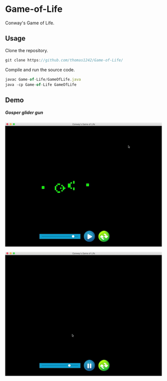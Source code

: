 # Game-of-Life
Conway's Game of Life. 

## Usage

Clone the repository. 

```javascript
git clone https://github.com/thomas1242/Game-of-Life/
```

Compile and run the source code.

```javascript
javac Game-of-Life/GameOfLife.java
java -cp Game-of-Life GameOfLife
```

## Demo

##### Gosper glider gun<br>
![demo](/images/demo/GosperGlider.gif)

![demo](/images/demo/drawLine.gif)


